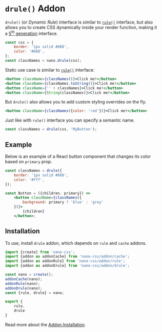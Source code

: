 # `drule()` Addon

`drule()` (or *Dynamic Rule*) interface is similar to [`rule()`](./rule.md) interface, but also allows you
to create CSS dynamically inside your render function, making it a [5<sup>th</sup> generation](https://github.com/streamich/freestyler/blob/master/docs/en/generations.md#5th-generation)
interface.

```jsx
const css = {
    border: '1px solid #888',
    color: '#888',
};
const classNames = nano.drule(css);
```

Static use case is similar to [`rule()`](./rule.md) interface:

```jsx
<button className={classNames()}>Click me!</button>
<button className={classNames.toString()}>Click me!</button>
<button className={'' + classNames}>Click me!</button>
<button className={String(classNames)}>Click me!</button>
```

But `drule()` also allows you to add custom styling overrides on the fly.

```jsx
<button className={classNames({color: 'red'})}>Click me!</button>
```

Just like with `rule()` interface you can specify a semantic name.

```js
const classNames = drule(css, 'MyButton');
```


## Example

Below is an example of a React button component that changes its color based on `primary` prop.

```jsx
const classNames = drule({
    border: '1px solid #888',
    color: '#fff',
});

const Button = ({children, primary}) =>
    <button className={classNames({
        background: primary ? 'blue' : 'grey'
    })}>
        {children}
    </button>;
```


## Installation

To use, install `drule` addon, which depends on `rule` and `cache` addons.

```js
import {create} from 'nano-css';
import {addon as addonCache} from 'nano-css/addon/cache';
import {addon as addonRule} from 'nano-css/addon/rule';
import {addon as addonDrule} from 'nano-css/addon/drule';

const nano = create();
addonCache(nano);
addonRule(nano);
addonDrule(nano);
const {rule, drule} = nano;

export {
    rule,
    drule
}
```

Read more about the [Addon Installation](./Addons.md#addon-installation).
